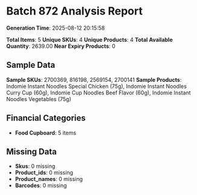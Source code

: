# Batch 872 Analysis Report

**Generation Time**: 2025-08-12 20:15:58

**Total Items**: 5
**Unique SKUs**: 4
**Unique Products**: 4
**Total Available Quantity**: 2639.00
**Near Expiry Products**: 0

## Sample Data
**Sample SKUs**: 2700369, 816198, 2569154, 2700141
**Sample Products**: Indomie Instant Noodles Special Chicken (75g), Indomie Instant Noodles Curry Cup (60g), Indomie Cup Noodles Beef Flavor (60g), Indomie Instant Noodles Vegetables (75g)

## Financial Categories
- **Food Cupboard**: 5 items

## Missing Data
- **Skus**: 0 missing
- **Product_ids**: 0 missing
- **Product_names**: 0 missing
- **Barcodes**: 0 missing
